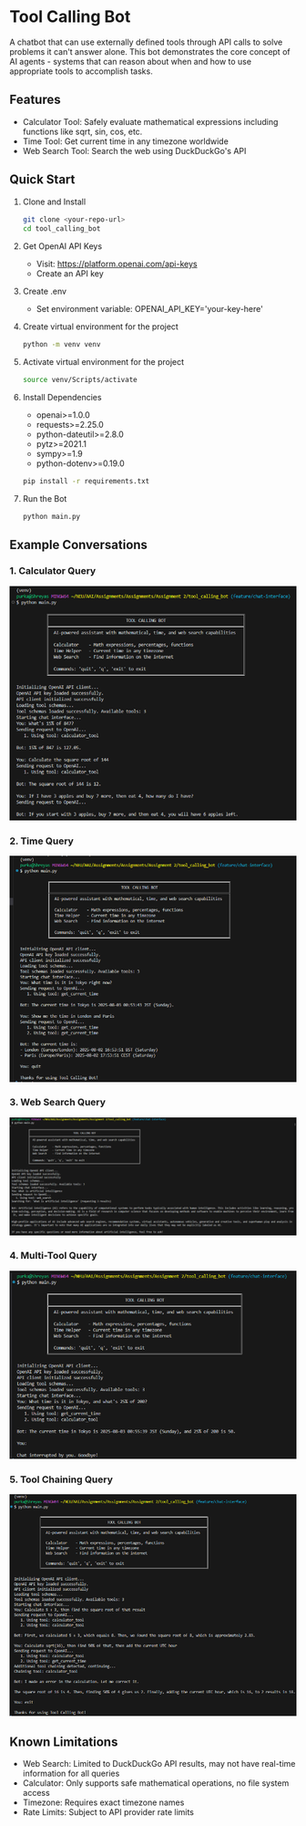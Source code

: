 # Tool Calling Bot

A chatbot that can use externally defined tools through API calls to solve problems it can't answer alone. This bot demonstrates the core concept of AI agents - systems that can reason about when and how to use appropriate tools to accomplish tasks.

## Features
- Calculator Tool: Safely evaluate mathematical expressions including functions like sqrt, sin, cos, etc.
- Time Tool: Get current time in any timezone worldwide
- Web Search Tool: Search the web using DuckDuckGo's API

## Quick Start
1. Clone and Install
    ```bash
    git clone <your-repo-url>
    cd tool_calling_bot
    ```

2. Get OpenAI API Keys
    - Visit: https://platform.openai.com/api-keys
    - Create an API key

3. Create .env
    - Set environment variable: OPENAI_API_KEY='your-key-here'    

4. Create virtual environment for the project
    ```bash
    python -m venv venv
    ```

5. Activate virtual environment for the project
    ```bash
    source venv/Scripts/activate
    ```

6. Install Dependencies
    - openai>=1.0.0
    - requests>=2.25.0
    - python-dateutil>=2.8.0
    - pytz>=2021.1
    - sympy>=1.9 
    - python-dotenv>=0.19.0 
    ```bash
    pip install -r requirements.txt
    ```

7. Run the Bot
    ```bash
    python main.py
    ```
## Example Conversations
### 1. Calculator Query
![alt text](conversation_screenshots/calculator_tool.png)

### 2. Time Query
![alt text](conversation_screenshots/time_tool.png)

### 3. Web Search Query
![alt text](conversation_screenshots/web_search_tool.png)

### 4. Multi-Tool Query  
![alt text](conversation_screenshots/multi_tool.png)

### 5. Tool Chaining Query
![alt text](conversation_screenshots/tool_chaining.png)

## Known Limitations
- Web Search: Limited to DuckDuckGo API results, may not have real-time information for all queries
- Calculator: Only supports safe mathematical operations, no file system access
- Timezone: Requires exact timezone names
- Rate Limits: Subject to API provider rate limits